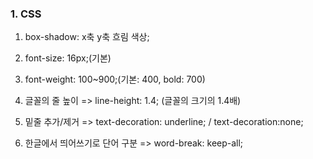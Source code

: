 ### 1. CSS

1. box-shadow: x축 y축 흐림 색상;

2. font-size: 16px;(기본)
3. font-weight: 100~900;(기본: 400, bold: 700)
4. 글꼴의 줄 높이 => line-height: 1.4; (글꼴의 크기의 1.4배)
5. 밑줄 추가/제거
   => text-decoration: underline; / text-decoration:none;
6. 한글에서 띄어쓰기로 단어 구분 => word-break: keep-all;

